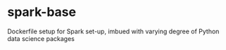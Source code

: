 # spark-base
Dockerfile setup for Spark set-up, imbued with varying degree of Python data science packages
